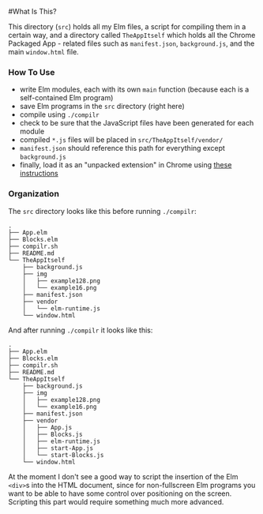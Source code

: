 #What Is This?

This directory (`src`) holds all my Elm files, a script for compiling them in a certain way,
and a directory called `TheAppItself` which holds all the Chrome Packaged App - related files
such as `manifest.json`, `background.js`, and the main `window.html` file.

### How To Use
* write Elm modules, each with its own `main` function (because each is a self-contained Elm program)
* save Elm programs in the `src` directory (right here)
* compile using `./compilr`
* check to be sure that the JavaScript files have been generated for each module
* compiled `*.js` files will be placed in `src/TheAppItself/vendor/`
* `manifest.json` should reference this path for everything except `background.js`
* finally, load it as an "unpacked extension" in Chrome using [these instructions](http://developer.chrome.com/apps/first_app.html#five)

### Organization
The `src` directory looks like this before running `./compilr`:

```
.
├── App.elm
├── Blocks.elm
├── compilr.sh
├── README.md
└── TheAppItself
    ├── background.js
    ├── img
    │   ├── example128.png
    │   └── example16.png
    ├── manifest.json
    ├── vendor
    │   └── elm-runtime.js
    └── window.html

```

And after running `./compilr` it looks like this:

```
.
├── App.elm
├── Blocks.elm
├── compilr.sh
├── README.md
└── TheAppItself
    ├── background.js
    ├── img
    │   ├── example128.png
    │   └── example16.png
    ├── manifest.json
    ├── vendor
    │   ├── App.js
    │   ├── Blocks.js
    │   ├── elm-runtime.js
    │   ├── start-App.js
    │   └── start-Blocks.js
    └── window.html

```


At the moment I don't see a good way to script the insertion of the Elm `<div>`s into the 
HTML document, since for non-fullscreen Elm programs you want to be able to have some control
over positioning on the screen.  Scripting this part would require something much more advanced.


